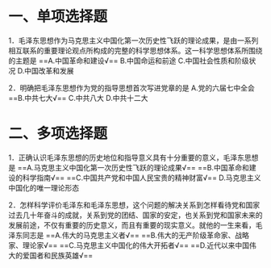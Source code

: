 # 一、单项选择题
1．毛泽东思想作为马克思主义中国化第一次历史性飞跃的理论成果，是由一系列相互联系的重要理论观点所构成的完整的科学思想体系。这一科学思想体系所围绕的主题是
==A.中国革命和建设√==
B.中国命运和前途
C.中国社会性质和阶级状况
D.中国改革和发展 

2．明确把毛泽东思想作为党的指导思想首次写进党章的是
A.党的六届七中全会
==B.中共七大√==
C.中共八大
D.中共十二大 
# 二、多项选择题
1．正确认识毛泽东思想的历史地位和指导意义具有十分重要的意义，毛泽东思想是
==A.马克思主义中国化第一次历史性飞跃的理论成果√==
==B.中国革命和建设的科学指南√==
==C.中国共产党和中国人民宝贵的精神财富√==
D.马克思主义中国化的唯一理论形态

2．怎样科学评价毛泽东和毛泽东思想，这个问题的解决关系到怎样看待党和国家过去几十年奋斗的成就，关系到党的团结、国家的安定，也关系到党和国家未来的发展前途，不仅有重要的历史意义，而且有重要的现实意义。就他的一生来看，毛泽东同志是
==A.伟大的马克思主义者√==
==B.伟大的无产阶级革命家、战略家、理论家√==
==C.马克思主义中国化的伟大开拓者√==
==D.近代以来中国伟大的爱国者和民族英雄√==